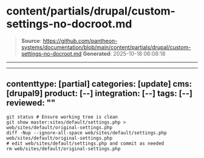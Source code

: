# content/partials/drupal/custom-settings-no-docroot.md

> **Source**: https://github.com/pantheon-systems/documentation/blob/main/content/partials/drupal/custom-settings-no-docroot.md
> **Generated**: 2025-10-18 06:08:18

---

---
contenttype: [partial]
categories: [update]
cms: [drupal9]
product: [--]
integration: [--]
tags: [--]
reviewed: ""
---

```bash{promptUser:user}
git status # Ensure working tree is clean
git show master:sites/default/settings.php > web/sites/default/original-settings.php
diff -Nup --ignore-all-space web/sites/default/settings.php web/sites/default/original-settings.php
# edit web/sites/default/settings.php and commit as needed
rm web/sites/default/original-settings.php
```
